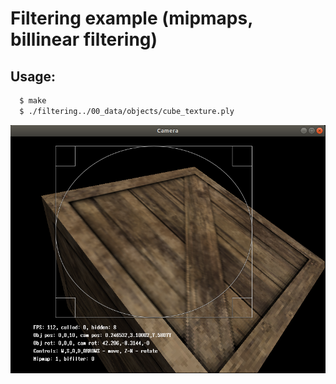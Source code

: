 # Filtering example (mipmaps, billinear filtering)

## Usage:
```bash
  $ make
  $ ./filtering../00_data/objects/cube_texture.ply
```

<div style="text-align: center;" markdown="1" />
<img src="screenshot.png" style="width: 600px;" />
</div>